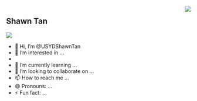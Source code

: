 <img align="right" src="https://count.getloli.com/get/@:USYDShawnTan?theme=rule34">

## Shawn Tan

![](https://s2.loli.net/2024/03/25/CNxful4aBWHzZ28.png)

- 👋 Hi, I’m @USYDShawnTan
- 👀 I’m interested in ...
- 
- 🌱 I’m currently learning ...
- 💞️ I’m looking to collaborate on ...
- 📫 How to reach me ...
- 😄 Pronouns: ...
- ⚡ Fun fact: ...
